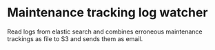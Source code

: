 # Maintenance tracking log watcher

Read logs from elastic search and combines erroneous maintenance trackings as file to S3 and sends them as email.  


